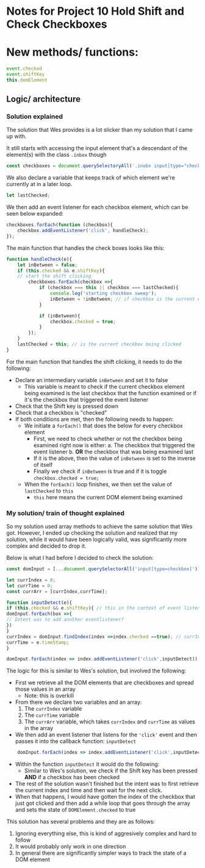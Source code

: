 # Notes for Project 10 Hold Shift and Check Checkboxes

# New methods/ functions:
```javascript
event.checked
event.shiftKey
this.domElement
```

## Logic/ architecture

### Solution explained

The solution that Wes provides is a lot slicker than my solution that I came up with. 

It still starts with accessing the input element that's a descendant of the element(s) with the class `.inbox` though
```javascript
const checkboxes = document.querySelectoryAll('.inobx input[type="checkbox"]');
```
We also declare a variable that keeps track of which element we're currently at in a later loop.
```javascript
let lastChecked;
```

We then add an event listener for each checkbox element, which can be seen below expanded:
```javascript
checkboxes.forEach(function (checkbox){
    checkbox.addEventListener('click', handleCheck);
});
```
The main function that handles the check boxes looks like this:
```javascript
function handleCheck(e){
    let inBetween = false; 
    if (this.checked && e.shiftKey){
    // start the shift clicking
        checkboxes.forEach(checkbox =>{ 
            if (checkbox === this || checkbox === lastChecked){
                console.log('starting checkbox sweep'); 
                inBetween = !inBetween; // if checkbox is the current one that's' checked, then set inBetween = the inverse value
            }

            if (inBetween){
                checkbox.checked = true;
            }
        });
    }
    lastChecked = this; // is the current checkbox being clicked
}
```

For the main function that handles the shift clicking, it needs to do the following:
- Declare an intermediary variable `inBetween` and set it to false
    - This variable is meant to check if the current checkbox element being examined is the last checkbox that the function examined or if it's the checkbox that triggered the event listener
- Check that the Shift key is pressed down
- Check that a checkbox is "checked"
- If both conditions are met, then the following needs to happen:
    - We initiate a `forEach()` that does the below for every checkbox element
        - First, we need to check whether or not the checkbox being examined right now is either:
            a. The checkbox that triggered the event listener
            b. **OR** the checkbox that was being examined last
        - If it is the above, then the value of `inBetween` is set to the inverse of itself
        - Finally we check if `inBetween` is true and if it is toggle `checkbox.checked = true;`
    - When the `forEach()` loop finishes, we then set the value of `lastChecked` to `this`
        - `this` here means the current DOM element being examined

### My solution/ train of thought explained

So my solution used array methods to achieve the same solution that Wes got. However, I ended up checking the solution and realized that my solution, while it would have been logically valid, was significantly more complex and decided to drop it. 

Below is what I had before I decided to check the solution:
```javascript
const domInput = [...document.querySelectorAll('input[type=checkbox]')];

let currIndex = 0;
let currTime = 0;
const currArr = [currIndex,currTime];

function inputDetect(e){
if (this.checked && e.shiftKey){ // this in the context of event listeners means the element that triggered the event listener
domInput.forEach(box =>{
// Intent was to add another eventlistener?
})
}
currIndex = domInput.findIndex(index =>index.checked ==true); // currIndex and currTime could be it's own function
currTime = e.timeStamp;
}

domInput.forEach(index => index.addEventListener('click',inputDetect));
```

The logic for this is similar to Wes's solution, but involved the following:
- First we retrieve all the DOM elements that are checkboxes and spread those values in an array
    - Note: this is overkill
- From there we declare two variables and an array:
    1. The `currIndex` variable
    2. The `currTime` variable
    3. The `currArr` variable, which takes `currIndex` and `currTime` as values in the array
- We then add an event listener that listens for the `'click'` event and then passes it into the callback function: `inputDetect`
```javascript
    domInput.forEach(index => index.addEventListener('click',inputDetect));
```
- Within the function `inputDetect` it would do the following:
    - Similar to Wes's solution, we check if the Shift key has been pressed **AND** if a checkbox has been checked
- The rest of the solution wasn't finished but the intent was to first retrieve the current index and time and then wait for the next click.
- When that happens, I would have gotten the index of the checkbox that just got clicked and then add a while loop that goes through the array and sets the state of `DOMElement.checked` to true

This solution has several problems and they are as follows:
1. Ignoring everything else, this is kind of aggresively complex and hard to follow
2. It would probably only work in one direction
3. In general there are significantly simpler ways to track the state of a DOM element

